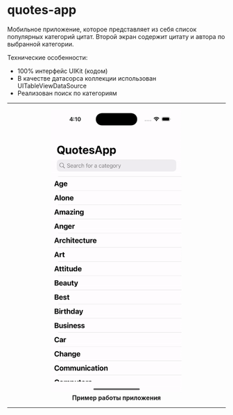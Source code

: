 # quotes-app

Мобильное приложение, которое представляет из себя список популярных категорий цитат. Второй экран содержит цитату и автора по выбранной категории.

Технические особенности:

- 100% интерфейс UIKit (кодом)
- В качестве датасорса коллекции использован UITableViewDataSource
- Реализован поиск по категориям
_____________
<div align="center">
  <img src="https://github.com/MikhailUstyantsev/quotes-app/blob/main/QuotesAppDemo.gif" width="300px" />
</div>
<div align="center">
  <b>
  Пример работы приложения
    </b>
</div>

_____________
